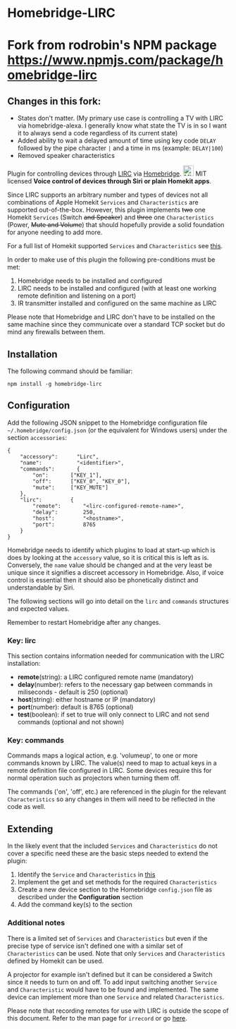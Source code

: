 # Homebridge-LIRC

# Fork from rodrobin's NPM package https://www.npmjs.com/package/homebridge-lirc

## Changes in this fork:
- States don't matter. (My primary use case is controlling a TV with LIRC via homebridge-alexa. I generally know what state the TV is in so I want it to always send a code regardless of its current state)
- Added ability to wait a delayed amount of time using key code `DELAY` followed by the pipe character `|` and a time in ms (example: `DELAY|100`)
- Removed speaker characteristics

Plugin for controlling devices through [LIRC](http://www.lirc.org/) via [Homebridge](https://github.com/nfarina/homebridge). <img src="https://www.npmjs.com/static/images/osi.svg" alt="MIT License Logo" width="24" height="24"> MIT licensed **Voice control of devices through Siri or plain Homekit apps**.

Since LIRC supports an arbitrary number and types of devices not all combinations of Apple Homekit ```Services``` and ```Characteristics``` are
supported out-of-the-box. However, this plugin implements ~~two~~ one Homekit ```Services``` (Switch ~~and Speaker~~) and ~~three~~ one ```Characteristics```
(Power, ~~Mute and Volume~~) that should hopefully provide a solid foundation for anyone needing to add more.

For a full list of Homekit supported ```Services``` and ```Characteristics``` see [this](https://github.com/KhaosT/HAP-NodeJS/blob/master/lib/gen/HomeKitTypes.js).

In order to make use of this plugin the following pre-conditions must be met:

1. Homebridge needs to be installed and configured
2. LIRC needs to be installed and configured (with at least one working remote definition and listening on a port)
3. IR transmitter installed and configured on the same machine as LIRC

Please note that Homebridge and LIRC don't have to be installed on the same machine since they communicate over a standard TCP
socket but do mind any firewalls between them.

## Installation
The following command should be familiar:

```npm install -g homebridge-lirc```

## Configuration
Add the following JSON snippet to the Homebridge configuration file ```~/.homebridge/config.json``` (or the equivalent for Windows users) under the section ```accessories```:
```
{
    "accessory":      "Lirc",
    "name":           "<identifier>",
    "commands":       {
        "on":       ["KEY_1"],
        "off":      ["KEY_0", "KEY_0"],
        "mute":     ["KEY_MUTE"]
    },
    "lirc":         {
        "remote":       "<lirc-configured-remote-name>",
        "delay":        250,
        "host":         "<hostname>",
        "port":         8765
    }
}
```
Homebridge needs to identify which plugins to load at start-up which is does by looking at the ```accessory``` value, so it is critical this is left as is. Conversely, the ```name``` value should be changed and at the very least be unique since it signifies a discreet accessory in Homebridge. Also, if voice control is essential then it should also be phonetically distinct and understandable by Siri.

The following sections will go into detail on the ```lirc``` and ```commands``` structures and expected values.

Remember to restart Homebridge after any changes.

### Key: lirc
This section contains information needed for communication with the LIRC installation:

* **remote**(string): a LIRC configured remote name (mandatory)
* **delay**(number): refers to the necessary gap between commands in miliseconds - default is 250 (optional)
* **host**(string): either hostname or IP (mandatory)
* **port**(number): default is 8765 (optional)
* **test**(boolean): if set to true will only connect to LIRC and not send commands (optional and not shown)

### Key: commands
Commands maps a logical action, e.g. 'volumeup', to one or more commands known by LIRC. The value(s) need to map to actual keys in a
remote definition file configured in LIRC. Some devices require this for normal operation such as projectors when turning them off.

The commands ('on', 'off', etc.) are referenced in the plugin for the relevant ```Characteristics``` so any changes in them will need to be reflected
in the code as well.

## Extending
In the likely event that the included ```Services``` and ```Characteristics``` do not cover a specific need these are the basic steps needed to
extend the plugin:
1. Identify the ```Service``` and ```Characteristics``` in [this](https://github.com/KhaosT/HAP-NodeJS/blob/master/lib/gen/HomeKitTypes.js)
2. Implement the get and set methods for the required ```Characteristics```
3. Create a new device section to the Homebridge ```config.json``` file as described under the **Configuration** section
4. Add the command key(s) to the section

### Additional notes
There is a limited set of ```Services``` and ```Characteristics``` but even if the precise type of service isn't defined one with a similar set of
```Characteristics``` can be used. Note that only ```Services``` and ```Characteristics``` defined by Homekit can be used.

A projector for example isn't defined but it can be considered a Switch since it needs to turn on and off. To add input switching
another ```Service``` and ```Characteristic``` would have to be found and implemented. The same device can implement more than one ```Service``` and
related ```Characteristics```.

Please note that recording remotes for use with LIRC is outside the scope of this document. Refer to the man page for ```irrecord``` or go
[here](http://www.lirc.org/html/irrecord.html).
